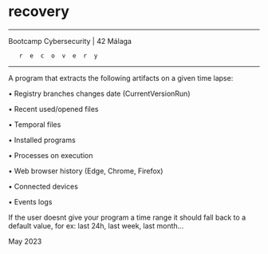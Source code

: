 # recovery

_____________________________________
 Bootcamp Cybersecurity | 42 Málaga
 
       r  e  c  o  v  e  r  y
_____________________________________


A program that extracts the following artifacts on a given time lapse:

• Registry branches changes date (CurrentVersionRun)

• Recent used/opened files

• Temporal files

• Installed programs

• Processes on execution

• Web browser history (Edge, Chrome, Firefox)

• Connected devices

• Events logs

If the user doesnt give your program a time range it should fall back to a default value, for ex: last 24h, last week, last month...


May 2023
